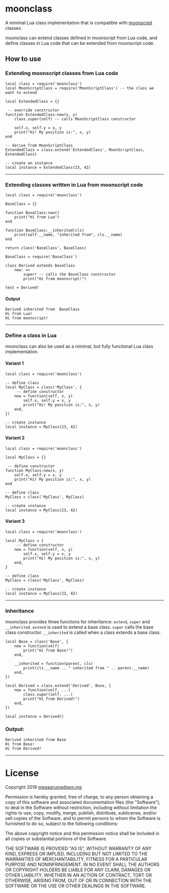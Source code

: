 # moonclass

A minimal Lua class implementation that is compatible with [moonscript](https://github.com/leafo/moonscript) classes.  

moonclass can extend classes defined in moonscript from Lua code, and define classes in Lua code that can be extended from moonscript code.

## How to use
### Extending moonscript classes from Lua code
```
local class = require('moonclass')
local MoonScriptClass = require('MoonScriptClass') -- the class we want to extend

local ExtendedClass = {}

 -- override constructor
function ExtendedClass:new(x, y)	
	class.super(self) -- calls MoonScriptClass constructor

	self.x, self.y = x, y
	print("Hi! My position is:", x, y)
end

-- derive from MoonScriptClass
ExtendedClass = class.extend('ExtendedClass', MoonScriptClass, ExtendedClass)

-- create an instance
local instance = ExtendedClass(23, 42)
```
---
### Extending classes written in Lua from moonscript code
```
local class = require('moonclass')

BaseClass = {}

function BaseClass:new()
	print("Hi from Lua")
end

function BaseClass:__inherited(cls)
	print(self.__name, "inherited from", cls.__name)
end

return class('BaseClass', BaseClass)

```
```
BaseClass = require('BaseClass')

class Derived extends BaseClass
	new: =>
		super! -- calls the BaseClass constructor
		print("Hi from moonscript!")

test = Derived!
```
#### Output
```
Derived	inherited from 	BaseClass
Hi from Lua!
Hi from moonscript!
```
---
### Define a class in Lua

moonclass can also be used as a minimal, but fully functional Lua class implementation.

#### Variant 1
```
local class = require('moonclass')

-- define class
local MyClass = class('MyClass', {
	 -- define constructor
	new = function(self, x, y)
		self.x, self.y = x, y
		print("Hi! My position is:", x, y)
	end,
})

-- create instance
local instance = MyClass(23, 42)
```

#### Variant 2
```
local class = require('moonclass')

local MyClass = {}

 -- define constructor
function MyClass:new(x, y)
	self.x, self.y = x, y
	print("Hi! My position is:", x, y)
end

-- define class
MyClass = class('MyClass', MyClass)

-- create instance
local instance = MyClass(23, 42)
```

#### Variant 3
```
local class = require('moonclass')

local MyClass = {
	 -- define constructor
	new = function(self, x, y)
		self.x, self.y = x, y
		print("Hi! My position is:", x, y)
	end,
}

-- define class
MyClass = class('MyClass', MyClass)

-- create instance
local instance = MyClass(23, 42)
```
---
### Inheritance
moonclass provides three functions for inheritance: `extend`, `super` and `__inherited`.
`extend` is used to extend a base class. `super` calls the base class constructor. `__inherited` is called when a class extends a base class.
```
local Base = class('Base', {
	new = function(self)
		print("Hi from Base!")
	end,

	__inherited = function(parent, cls)
		print(cls.__name .. " inherited from " .. parent.__name)
	end,
})

local Derived = class.extend('Derived', Base, {
	new = function(self, ...)
		class.super(self, ...)
		print("Hi from Derived!")
	end,
})

local instance = Derived()
```

### Output:
```
Derived inherited from Base
Hi from Base!
Hi from Derived!
```
---
# License

Copyright 2019 megagrump@pm.me

Permission is hereby granted, free of charge, to any person obtaining a copy of this software and associated documentation files (the "Software"), to deal in the Software without restriction, including without limitation the rights to use, copy, modify, merge, publish, distribute, sublicense, and/or sell copies of the Software, and to permit persons to whom the Software is furnished to do so, subject to the following conditions:

The above copyright notice and this permission notice shall be included in all copies or substantial portions of the Software.

THE SOFTWARE IS PROVIDED "AS IS", WITHOUT WARRANTY OF ANY KIND, EXPRESS OR IMPLIED, INCLUDING BUT NOT LIMITED TO THE WARRANTIES OF MERCHANTABILITY, FITNESS FOR A PARTICULAR PURPOSE AND NONINFRINGEMENT. IN NO EVENT SHALL THE AUTHORS OR COPYRIGHT HOLDERS BE LIABLE FOR ANY CLAIM, DAMAGES OR OTHER LIABILITY, WHETHER IN AN ACTION OF CONTRACT, TORT OR OTHERWISE, ARISING FROM, OUT OF OR IN CONNECTION WITH THE SOFTWARE OR THE USE OR OTHER DEALINGS IN THE SOFTWARE.
